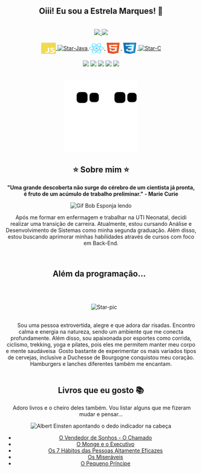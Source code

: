 
 
## <div align="center">  Oiii! Eu sou a Estrela Marques! 👋
 
 <br>


<div align="center">
  <a href="https://github.com/estrela-marques">
  <img height="160em" src="https://github-readme-stats-sigma-five.vercel.app/api?username=estrela-marques&show_icons=true&theme=dracula&include_all_commits=true&count_private=true"/>
  <img height="160em" src="https://github-readme-stats-sigma-five.vercel.app/api/top-langs/?username=estrela-marques&layout=compact&langs_count=7&theme=dracula"/>


<div style="display: inline_block"><br>
  <img align="center" alt="Star-Js" height="30" width="40" src="https://raw.githubusercontent.com/devicons/devicon/master/icons/javascript/javascript-plain.svg">
  <img align="center" alt="Star-Java" height="30" width="40" src="https://cdn.jsdelivr.net/gh/devicons/devicon/icons/java/java-original.svg">
  <img align="center" alt="Star-React" height="30" width="40" src="https://raw.githubusercontent.com/devicons/devicon/master/icons/react/react-original.svg">
  <img align="center" alt="Star-HTML" height="30" width="40" src="https://raw.githubusercontent.com/devicons/devicon/master/icons/html5/html5-original.svg">
  <img align="center" alt="Star-CSS" height="30" width="40" src="https://raw.githubusercontent.com/devicons/devicon/master/icons/css3/css3-original.svg">
  <img align="center" alt="Star-C" height="30" width="40" src="https://raw.githubusercontent.com/jmnote/z-icons/master/svg/c.svg">  
</div>
   
<br>
  
<div>  
  <a href="https://instagram.com/estela___pereira" target="_blank"><img src="https://img.shields.io/badge/-Instagram-%23E4405F?style=for-the-badge&logo=instagram&logoColor=white" target="_blank"></a>
   <a href="https://discord.gg/Estrela#4895" target="_blank"><img src="https://img.shields.io/badge/Discord-7289DA?style=for-the-badge&logo=discord&logoColor=white" target="_blank"></a>
  <a href = "mailto:emaildaestelmarques@gmail.com"><img src="https://img.shields.io/badge/-Gmail-%23333?style=for-the-badge&logo=gmail&logoColor=white" target="_blank"></a>
  <a href="https://www.linkedin.com/in/estela-marques-876b271b5" target="_blank"><img src="https://img.shields.io/badge/-LinkedIn-%230077B5?style=for-the-badge&logo=linkedin&logoColor=white" target="_blank"></a>
 <a href="" target="_blank">
    <img src="https://img.shields.io/badge/Spotify-1ED760?&style=for-the-badge&logo=spotify&logoColor=white" target="_blank">
  </a>
  </div>
   
   <br>
   
  ![Snake animation](https://github.com/Estrela-Marques/estrela-marques/blob/output/github-contribution-grid-snake.svg)
  ![snake gif](https://github.com/Estrela-Marques/estrela-marques/blob/output/github-contribution-grid-snake.svg)
   
 
   
   ## ⭐️ Sobre mim ⭐️ 
   
   
 <b>"Uma grande descoberta não surge do cérebro de um cientista já pronta, é fruto de um acúmulo de trabalho preliminar." - Marie Curie</b>
   
   ![Gif Bob Esponja lendo](https://media.tenor.com/xTPUNuz-jv0AAAAM/spongebob-thinking.gif)
<div align='center'>
 
 <p></p>
 
Após me formar em enfermagem e trabalhar na UTI Neonatal, decidi realizar uma transição de carreira. Atualmente, estou cursando Análise e Desenvolvimento de Sistemas como minha segunda graduação. Além disso, estou buscando aprimorar minhas habilidades através de cursos com foco em Back-End.
 
<br>
 
 ## Além da programação...  
 
 
  </div>
  <div align="center">
    <img align="center" alt="Star-pic" height="150" style="[border-radius:50px;" src="http://images.universohq.com/2010/01/bigbang2.jpg">
</div> 
<br>
    
 
 Sou uma pessoa extrovertida, alegre e que adora dar risadas. Encontro calma e energia na natureza, sendo um ambiente que me conecta profundamente. Além disso, sou apaixonada por esportes como corrida, ciclismo, trekking, yoga e pilates, pois eles me permitem manter meu corpo e mente saudáveisa
 Gosto bastante de experimentar os mais variados tipos de cervejas, inclusive a Duchesse de Bourgogne conquistou meu coração. Hamburgers e lanches diferentes também me encantam. 
 
<br>

<br>

## Livros que eu gosto 📚
  Adoro livros e o cheiro deles também. Vou listar alguns que me fizeram mudar e pensar...

![Albert Einsten apontando o dedo indicador na cabeça](https://media.tenor.com/JOPNEErjo7oAAAAM/einstein-smart.gif)
<div align='center'>

- [O Vendedor de Sonhos - O Chamado](https://www.amazon.com.br/Vendedor-Sonhos-Chamado-Augusto-Cury/dp/8560096272)
- [O Monge e o Executivo](https://www.amazon.com.br/monge-executivo-James-C-Hunter/dp/8575421026/ref=asc_df_8575421026/?tag=googleshopp00-20&linkCode=df0&hvadid=379793566310&hvpos=&hvnetw=g&hvrand=5467959187516533254&hvpone=&hvptwo=&hvqmt=&hvdev=c&hvdvcmdl=&hvlocint=&hvlocphy=9074228&hvtargid=pla-487632678366&psc=1)
- [Os 7 Hábitos das Pessoas Altamente Eficazes](https://www.amazon.com.br/H%C3%A1bitos-das-Pessoas-Altamente-Eficazes/dp/8576840626/ref=sr_1_1?crid=1UQ6VS6NP9XJ8&keywords=os+7+h%C3%A1bitos+das+pessoas+altamente+eficazes&qid=1685633649&s=books&sprefix=os+7+habito%2Cstripbooks%2C234&sr=1-1)
- [Os Miseráveis](https://www.amazon.com.br/Os-Miser%C3%A1veis-Victor-Hugo/dp/8544000002/ref=asc_df_8544000002/?tag=googleshopp00-20&linkCode=df0&hvadid=379749006424&hvpos=&hvnetw=g&hvrand=14095973287837195200&hvpone=&hvptwo=&hvqmt=&hvdev=c&hvdvcmdl=&hvlocint=&hvlocphy=9100726&hvtargid=pla-786135647257&psc=1)
- [O Pequeno Príncipe](https://www.amazon.com.br/Pequeno-Pr%C3%ADncipe-Edi%C3%A7%C3%A3o-Luxo/dp/8581303072/ref=sr_1_3?crid=2XFZO6DJQBHMB&keywords=o+pequeno+principe&qid=1693231773&s=books&sprefix=o+p%2Cstripbooks%2C202&sr=1-3)
